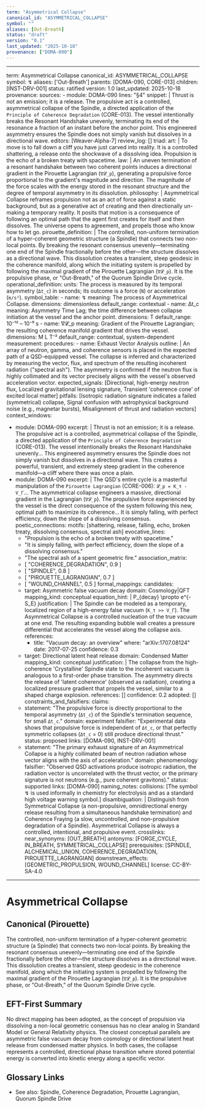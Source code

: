 ```yaml
---
term: "Asymmetrical Collapse"
canonical_id: "ASYMMETRICAL_COLLAPSE"
symbol: ""
aliases: [Out-Breath]
status: "draft"
version: "0.1"
last_updated: "2025-10-18"
provenance: ["DOMA-090"]
---
```


---
term: Asymmetrical Collapse
canonical_id: ASYMMETRICAL_COLLAPSE
symbol: ↯
aliases: ['Out-Breath']
parents: [DOMA-090, CORE-013]
children: [INST-DRV-001]
status: ratified
version: 1.0
last_updated: 2025-10-18
provenance:
  sources:
    - module: DOMA-090
      lines: "§4"
      snippet: |
        Thrust is not an emission; it is a release. The propulsive act is a controlled, asymmetrical collapse of the Spindle, a directed application of the `Principle of Coherence Degradation` (CORE-013). The vessel intentionally breaks the Resonant Handshake unevenly, terminating its end of the resonance a fraction of an instant before the anchor point. This engineered asymmetry ensures the Spindle does not simply vanish but dissolves in a directional wave.
  editors: [Weaver-Alpha-7]
  review_log: []
triad:
  art: |
    To move is to fall down a cliff you have just carved into reality. It is a controlled shattering, a release onto the shockwave of a dissolving idea. Propulsion is the echo of a broken treaty with spacetime.
  law: |
    An uneven termination of a resonant handshake between two coherent points induces a directional gradient in the Pirouette Lagrangian (`∇𝓛_p`), generating a propulsive force proportional to the gradient's magnitude and direction. The magnitude of the force scales with the energy stored in the resonant structure and the degree of temporal asymmetry in its dissolution.
  philosophy: |
    Asymmetrical Collapse reframes propulsion not as an act of force against a static background, but as a generative act of creating and then directionally un-making a temporary reality. It posits that motion is a consequence of following an optimal path that the agent first creates for itself and then dissolves. The universe opens to agreement, and propels those who know how to let go.
pirouette_definition: |
  The controlled, non-uniform termination of a hyper-coherent geometric structure (a Spindle) that connects two non-local points. By breaking the resonant consensus unevenly—terminating one end of the Spindle fractionally before the other—the structure dissolves as a directional wave. This dissolution creates a transient, steep geodesic in the coherence manifold, along which the initiating system is propelled by following the maximal gradient of the Pirouette Lagrangian (`∇𝓛_p`). It is the propulsive phase, or "Out-Breath," of the Quorum Spindle Drive cycle.
operational_definition:
  units: The process is measured by its temporal asymmetry (`Δt_c`) in seconds; its outcome is a force (`N`) or acceleration (`m/s²`).
  symbol_table:
    - name: ↯
      meaning: The process of Asymmetrical Collapse.
      dimensions: dimensionless
      default_range: contextual
    - name: Δt_c
      meaning: Asymmetry Time Lag; the time difference between collapse initiation at the vessel and the anchor point.
      dimensions: T
      default_range: 10⁻¹² – 10⁻⁹ s
    - name: ∇𝓛_p
      meaning: Gradient of the Pirouette Lagrangian; the resulting coherence manifold gradient that drives the vessel.
      dimensions: M L T⁻²
      default_range: contextual, system-dependent
  measurement:
    procedures:
      - name: Exhaust Vector Analysis
        outline: |
          An array of neutron, gamma, and coherence sensors is placed in the expected path of a QSD-equipped vessel. The collapse is inferred and characterized by measuring the vector, flux, and spectrum of the resulting incoherent radiation ("spectral ash"). The asymmetry is confirmed if the neutron flux is highly collimated and its vector precisely aligns with the vessel's observed acceleration vector.
        expected_signals: [Directional, high-energy neutron flux, Localized gravitational lensing signature, Transient 'coherence cone' of excited local matter]
        pitfalls: [Isotropic radiation signature indicates a failed (symmetrical) collapse, Signal confusion with astrophysical background noise (e.g., magnetar bursts), Misalignment of thrust and radiation vectors]
context_windows:
  - module: DOMA-090
    excerpt: |
      Thrust is not an emission; it is a release. The propulsive act is a controlled, asymmetrical collapse of the Spindle, a directed application of the `Principle of Coherence Degradation` (CORE-013). The vessel intentionally breaks the Resonant Handshake unevenly... This engineered asymmetry ensures the Spindle does not simply vanish but dissolves in a directional wave. This creates a powerful, transient, and extremely steep gradient in the coherence manifold—a cliff where there was once a plain.
  - module: DOMA-090
    excerpt: |
      The QSD's entire cycle is a masterful manipulation of the `Pirouette Lagrangian` (CORE-006): `𝓛_p = K_τ - V_Γ`... The asymmetrical collapse engineers a massive, directional gradient in the Lagrangian (`∇𝓛_p`). The propulsive force experienced by the vessel is the direct consequence of the system following this new, optimal path to maximize its coherence... It is simply falling, with perfect efficiency, down the slope of a dissolving consensus.
poetic_connections:
  motifs: [shattering, release, falling, echo, broken treaty, dissolving consensus, spectral ash]
  evocative_lines:
    - "Propulsion is the echo of a broken treaty with spacetime."
    - "It is simply falling, with perfect efficiency, down the slope of a dissolving consensus."
    - "The spectral ash of a spent geometric fire."
  association_matrix:
    - [ "COHERENCE_DEGRADATION", 0.9 ]
    - [ "SPINDLE", 0.8 ]
    - [ "PIROUETTE_LAGRANGIAN", 0.7 ]
    - [ "WOUND_CHANNEL", 0.5 ]
formal_mappings:
  candidates:
    - target: Asymmetric false vacuum decay
      domain: Cosmology|QFT
      mapping_kind: conceptual
      equation_hint: |
        P_{decay} \propto e^{-S_E}
      justification: |
        The Spindle can be modeled as a temporary, localized region of a high-energy false vacuum (`K_τ >> V_Γ`). The Asymmetrical Collapse is a controlled nucleation of the true vacuum at one end. The resulting expanding bubble wall creates a pressure differential that accelerates the vessel along the collapse axis.
      references:
        - title: "Vacuum decay: an overview"
          where: "arXiv:1707.08124"
          date: 2017-07-25
      confidence: 0.3
    - target: Directional latent heat release
      domain: Condensed Matter
      mapping_kind: conceptual
      justification: |
        The collapse from the high-coherence 'Crystalline' Spindle state to the incoherent vacuum is analogous to a first-order phase transition. The asymmetry directs the release of 'latent coherence' (observed as radiation), creating a localized pressure gradient that propels the vessel, similar to a shaped charge explosion.
      references: []
      confidence: 0.2
  adopted: []
constraints_and_falsifiers:
  claims:
    - statement: "The propulsive force is directly proportional to the temporal asymmetry (`Δt_c`) of the Spindle's termination sequence, for small `Δt_c`."
      domain: experiment
      falsifier: "Experimental data shows that propulsive force is independent of `Δt_c`, or that perfectly symmetric collapses (`Δt_c` = 0) still produce directional thrust."
      status: proposed
      links: [DOMA-090, INST-DRV-001]
    - statement: "The primary exhaust signature of an Asymmetrical Collapse is a highly collimated beam of neutron radiation whose vector aligns with the axis of acceleration."
      domain: phenomenology
      falsifier: "Observed QSD activations produce isotropic radiation, the radiation vector is uncorrelated with the thrust vector, or the primary signature is not neutrons (e.g., pure coherent gravitons)."
      status: supported
      links: [DOMA-090]
naming_notes:
  collisions: [The symbol ↯ is used informally in chemistry for electrolysis and as a standard high voltage warning symbol.]
  disambiguation: |
    Distinguish from Symmetrical Collapse (a non-propulsive, omnidirectional energy release resulting from a simultaneous handshake termination) and Coherence Fraying (a slow, uncontrolled, and non-propulsive degradation of a Spindle). Asymmetrical Collapse is always a controlled, intentional, and propulsive event.
crosslinks:
  near_synonyms: [OUT_BREATH]
  antonyms: [FORGE_CYCLE, IN_BREATH, SYMMETRICAL_COLLAPSE]
  prerequisites: [SPINDLE, ALCHEMICAL_UNION, COHERENCE_DEGRADATION, PIROUETTE_LAGRANGIAN]
  downstream_effects: [GEOMETRIC_PROPULSION, WOUND_CHANNEL]
license: CC-BY-SA-4.0
---

# Asymmetrical Collapse

## Canonical (Pirouette)
The controlled, non-uniform termination of a hyper-coherent geometric structure (a Spindle) that connects two non-local points. By breaking the resonant consensus unevenly—terminating one end of the Spindle fractionally before the other—the structure dissolves as a directional wave. This dissolution creates a transient, steep geodesic in the coherence manifold, along which the initiating system is propelled by following the maximal gradient of the Pirouette Lagrangian (`∇𝓛_p`). It is the propulsive phase, or "Out-Breath," of the Quorum Spindle Drive cycle.

## EFT-First Summary
No direct mapping has been adopted, as the concept of propulsion via dissolving a non-local geometric consensus has no clear analog in Standard Model or General Relativity physics. The closest conceptual parallels are asymmetric false vacuum decay from cosmology or directional latent heat release from condensed matter physics. In both cases, the collapse represents a controlled, directional phase transition where stored potential energy is converted into kinetic energy along a specific vector.

## Glossary Links
- See also: Spindle, Coherence Degradation, Pirouette Lagrangian, Quorum Spindle Drive